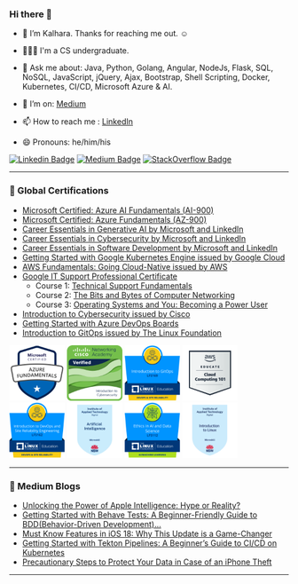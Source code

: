 ### Hi there 👋

- 🔭 I’m Kalhara. Thanks for reaching me out. ☺️

- 👨🏻‍💻 I'm a CS undergraduate.

- 💬 Ask me about: Java, Python, Golang, Angular, NodeJs, Flask, SQL, NoSQL, JavaScript, jQuery, Ajax, Bootstrap, Shell Scripting, Docker, Kubernetes, CI/CD, Microsoft Azure & AI.

- 🤔 I’m on: [Medium](https://medium.com/@kalharatennakoon)

- 📫 How to reach me : [LinkedIn](https://lk.linkedin.com/in/kalharatennakoon)

- 😄 Pronouns: he/him/his  

[![Linkedin Badge](https://img.shields.io/badge/-kalharatennakoon-white?logo=Linkedin&logoColor=blue&link=https://www.linkedin.com/in/kalharatennakoon)](https://www.linkedin.com/in/kalharatennakoon) [![Medium Badge](https://img.shields.io/badge/-kalharatennakoon-white?logo=Medium&logoColor=black&link=https://kalharatennakoon.medium.com)](https://kalharatennakoon.medium.com) [![StackOverflow Badge](https://img.shields.io/badge/-kalharatennakoon-white?labelColor=white&logo=Stackoverflow&logoColor=orange&link=https://stackoverflow.com/users/13018789/kalhara-tennakoon)](https://stackoverflow.com/users/13018789/kalhara-tennakoon)


---
<!-- **📄 Global Certifications** -->
### 📄 Global Certifications
- [Microsoft Certified: Azure AI Fundamentals (AI-900)](https://learn.microsoft.com/api/credentials/share/en-gb/TMKRBTennakoon/1C53DDEE0DB410A4?sharingId=87BD701455AA18AA)
- [Microsoft Certified: Azure Fundamentals (AZ-900)](https://www.credly.com/badges/1cd00bda-ffc7-467f-83a9-c8f7c9702be7/public_url)
- [Career Essentials in Generative AI by Microsoft and LinkedIn](https://www.linkedin.com/learning/certificates/3df7542a5c778a0e3e180571caf85ba59fb4a1afddbf58ea438e2e1badf72d80?u=60693444)
- [Career Essentials in Cybersecurity by Microsoft and LinkedIn](https://www.linkedin.com/learning/certificates/d61cd147c6fef73dbdcdf6cdcbb22c4b52dee28b5aaca3146517a08284fd2698)
- [Career Essentials in Software Development by Microsoft and LinkedIn](https://www.linkedin.com/learning/certificates/552e0a946189687d3faef6a6d6d0a10f294ec818c64c7f12c538aa3d11a7e45c?u=60693444)
- [Getting Started with Google Kubernetes Engine issued by Google Cloud](https://www.coursera.org/account/accomplishments/records/KHP2Z9NZ9FY7?utm_source=ln&utm_medium=certificate&utm_content=cert_image&utm_campaign=sharing_cta&utm_product=course)
- [AWS Fundamentals: Going Cloud-Native issued by AWS](https://coursera.org/share/a527b8fa5b14962328c02a3c3e8b54f9)
- [Google IT Support Professional Certificate](https://www.coursera.org/professional-certificates/google-it-support)
    - Course 1: [Technical Support Fundamentals](https://coursera.org/share/80b007757e46769957a1b6f74e9b4ddd)
    - Course 2: [The Bits and Bytes of Computer Networking](https://coursera.org/share/f2da8f96695a0407ca7a55911a97d978)
    - Course 3: [Operating Systems and You: Becoming a Power User](https://coursera.org/share/8c118843d8acc179bdc8f947fea30051)
- [Introduction to Cybersecurity issued by Cisco](https://www.youracclaim.com/badges/9061852c-fdf7-4219-926b-523d30a31111?source=linked_in_profile)
- [Getting Started with Azure DevOps Boards](https://coursera.org/share/41b703ac2707f8210d3ad8bb99359cd3)
- [Introduction to GitOps issued by The Linux Foundation](https://ti-user-certificates.s3.amazonaws.com/e0df7fbf-a057-42af-8a1f-590912be5460/26a061f2-539e-41a7-9e6a-8ee41a2d21ca-t-m-kalhara-randil-bandara-tennakoon-d03dccea-4781-4578-9d2c-de8fa9c0f7db-certificate.pdf)


[<img src="./assets/microsoft-certified-azure-fundamentals.png" width="100" height="100" />](https://www.credly.com/badges/1cd00bda-ffc7-467f-83a9-c8f7c9702be7/public_url)
[<img src="./assets/introduction-to-cybersecurity.png" width="100" height="100" />](https://www.credly.com/badges/9061852c-fdf7-4219-926b-523d30a31111/public_url) 
[<img src="./assets/introduction-to-gitops.png" width="100" height="100" />](https://www.credly.com/badges/e00e2129-a1d9-454c-875a-790af6d3716c/public_url)
[<img src="./assets/aws-educate-introduction-to-cloud-101.png" width="100" height="100" />](https://www.credly.com/badges/46ef2206-b23a-466c-89b7-b59f1901b2d2/public_url)
[<img src="./assets/introduction-to-devops-and-site-reliability.png" width="100" height="100" />](https://www.credly.com/badges/cc91694e-65ac-472d-8ff0-11c8b6201200/public_url)
[<img src="./assets/Introduction_to_Artificial_Intelligence.png" width="100" height="100" />](https://training.tafensw.edu.au/badges/badge.php?hash=02a14de9fd39e09a6fd3df586097dd366aa82988)
[<img src="./assets/ethics-in-ai-and-data-science.png" width="100" height="100" />](https://www.credly.com/badges/fc9045d0-af0f-4da8-a00b-e7c00ed26709/public_url)
[<img src="./assets/Introduction_to_Linux.png" width="100" height="100" />](https://training.tafensw.edu.au/badges/badge.php?hash=e966e99dd33f56474807bbab544245ec12f1a7a8)




---

### 📕 Medium Blogs
<!-- BLOG-POST-LIST:START -->
- [Unlocking the Power of Apple Intelligence: Hype or Reality?](https://kalharatennakoon.medium.com/unlocking-the-power-of-apple-intelligence-hype-or-reality-824ef0c30f88?source=rss-71d60f60a8aa------2)
- [Getting Started with Behave Tests: A Beginner-Friendly Guide to BDD&lpar;Behavior-Driven Development&rpar;…](https://levelup.gitconnected.com/getting-started-with-behave-tests-a-beginner-friendly-guide-to-bdd-behavior-driven-development-aa5e182cf350?source=rss-71d60f60a8aa------2)
- [Must Know Features in iOS 18: Why This Update is a Game-Changer](https://kalharatennakoon.medium.com/must-know-features-in-ios-18-why-this-update-is-a-game-changer-9c3f2e6d7bad?source=rss-71d60f60a8aa------2)
- [Getting Started with Tekton Pipelines: A Beginner’s Guide to CI/CD on Kubernetes](https://levelup.gitconnected.com/getting-started-with-tekton-pipelines-a-beginners-guide-to-ci-cd-on-kubernetes-afd21e98b9fe?source=rss-71d60f60a8aa------2)
- [Precautionary Steps to Protect Your Data in Case of an iPhone Theft](https://kalharatennakoon.medium.com/precautionary-steps-to-protect-your-data-in-case-of-an-iphone-theft-ba7b76bf89b8?source=rss-71d60f60a8aa------2)
<!-- BLOG-POST-LIST:END -->

---
